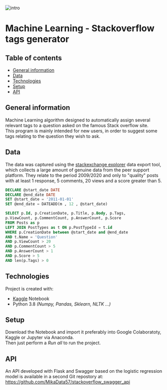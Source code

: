 ![intro](http://www.mf-data-science.fr/images/projects/intro.jpg)

# Machine Learning - Stackoverflow tags generator

## Table of contents
* [General information](#general-info)
* [Data](#data)
* [Technologies](#technologies)
* [Setup](#setup)
* [API](#API)

## <span id="general-info">General information</span>
Machine Learning algorithm designed to automatically assign several relevant tags to a question asked on the famous Stack overflow site.     
This program is mainly intended for new users, in order to suggest some tags relating to the question they wish to ask.

## <span id="data">Data</span>
The data was captured using the [stackexchange explorer](https://data.stackexchange.com/) data export tool, which collects a large amount of genuine data from the peer support platform.
They relate to the period 2009/2020 and only to "quality" posts with at least 1 response, 5 comments, 20 views and a score greater than 5.

```SQL
DECLARE @start_date DATE
DECLARE @end_date DATE
SET @start_date = '2011-01-01'
SET @end_date = DATEADD(m , 12 , @start_date)

SELECT p.Id, p.CreationDate, p.Title, p.Body, p.Tags,
p.ViewCount, p.CommentCount, p.AnswerCount, p.Score 
FROM Posts as p
LEFT JOIN PostTypes as t ON p.PostTypeId = t.id
WHERE p.CreationDate between @start_date and @end_date
AND t.Name = 'Question'
AND p.ViewCount > 20
AND p.CommentCount > 5
AND p.AnswerCount > 1
AND p.Score > 5
AND len(p.Tags) > 0
```
	
## <span id="technologies">Technologies</span>
Project is created with:
* [Kaggle](https://www.kaggle.com/michaelfumery) Notebook
* Python 3.8 *(Numpy, Pandas, Sklearn, NLTK ...)*

	
## <span id="setup">Setup</span>
Download the Notebook and import it preferably into Google Colaboratoty, Kaggle or Jupyter via Anaconda.      
Then just perform a *Run all* to run the project.

## <span id="API">API</span>
An API developed with Flask and Swagger based on the logistic regression model is available in a second Git repostory at: https://github.com/MikaData57/stackoverflow_swagger_api